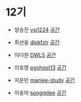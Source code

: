 # 12기

- 양승진 [ysj1224](https://github.com/ysj1224)
[공간](https://github.com/StudyFork/GoogryAndroidArchitectureStudy/tree/master/class12/ysj1224)

- 최선웅 [dlqkfzlr](https://github.com/dlqkfzlr)
[공간](https://github.com/StudyFork/GoogryAndroidArchitectureStudy/tree/master/class12/dlqkfzlr)

- 이다원 [DWL5](https://github.com/DWL5)
[공간](https://github.com/DWL5/GoogryAndroidArchitectureStudy/tree/master/class12/DWL5)

- 이호영 [pgshoot13](https://github.com/pgshoot13)
[공간](https://github.com/StudyFork/GoogryAndroidArchitectureStudy/tree/master/class12/pgshoot13)

- 지운만 [manjee-study](https://github.com/manjee-study)
[공간](https://github.com/StudyFork/GoogryAndroidArchitectureStudy/tree/master/class12/manjee-study)

- 이송미 [songmilee](https://github.com/songmilee)
[공간](https://github.com/StudyFork/GoogryAndroidArchitectureStudy/tree/master/class12/songmilee)
